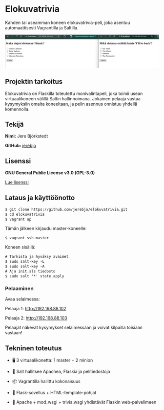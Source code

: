 # Elokuvatrivia

Kahden tai useamman koneen elokuvatrivia-peli, joka asentuu automaattisesti Vagrantilla ja Saltilla.

![peliruutu](Kuvat/elokuvatrivia.png)

## Projektin tarkoitus

Elokuvatrivia on Flaskilla toteutettu monivalintapeli, joka toimii usean virtuaalikoneen välillä Saltin hallinnoimana. Jokainen pelaaja vastaa kysymyksiin omalta koneeltaan, ja pelin asennus onnistuu yhdellä komennolla.

## Tekijä

**Nimi:** Jere Björkstedt

**GitHub:** [jerebjo](https://github.com/jerebjo)

## Lisenssi

**GNU General Public License v3.0 (GPL-3.0)**  

[Lue lisenssi](LICENSE) 

## Lataus ja käyttöönotto


    $ git clone https://github.com/jerebjo/elokuvatrivia.git
    $ cd elokuvatrivia
    $ vagrant up

Tämän jälkeen kirjaudu master-koneelle: 

    $ vagrant ssh master

Koneen sisällä: 

    # Tarkista ja hyväksy avaimet
    $ sudo salt-key -L
    $ sudo salt-key -A
    # Aja init.sls tiedosto
    $ sudo salt '*' state.apply

### Pelaaminen

Avaa selaimessa: 

Pelaaja 1: http://192.168.88.102 

Pelaaja 2: http://192.168.88.103 

Pelaajat näkevät kysymykset selaimessaan ja voivat kilpailla toisiaan vastaan! 

## Tekninen toteutus

- 🖥️ 3 virtuaalikonetta: 1 master + 2 minion

- 🔧 Salt hallitsee Apachea, Flaskia ja pelitiedostoja

- 📦 Vagrantilla hallittu kokonaisuus

- 🧠 Flask-sovellus + HTML-template-pohjat

- 📄 Apache + mod_wsgi + trivia.wsgi yhdistävät Flaskin web-palvelimeen


